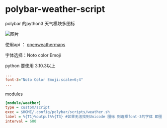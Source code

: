 # polybar-weather-script

polybar 的python3 天气模块多图标

![图片](https://github.com/user-attachments/assets/e3d2c661-b086-422a-b5d5-fce29258a816)

使用api ： [openweathermaps](https://openweathermap.org/)

字体选择：Noto color Emoji

python 要使用 3.10.3以上



```ini
...
font-3="Noto Color Emoji:scale=6;4"      
...
```

modules

```ini
[module/weather]
type = custom/script
exec = $HOME/.config/polybar/scripts/weather.sh
label = %{T1}%output%%{T3} #如果无法找到Unicode 图标 则选择font-3的字体 即图标字体
interval = 600
```
